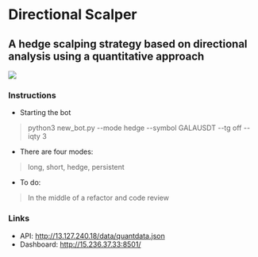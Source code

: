 # Directional Scalper
## A hedge scalping strategy based on directional analysis using a quantitative approach
![](https://github.com/donewiththedollar/directional-scalper/blob/main/directional-scalper.gif)
### Instructions
* Starting the bot
> python3 new_bot.py --mode hedge --symbol GALAUSDT --tg off --iqty 3
* There are four modes:
> long, short, hedge, persistent
* To do:
> In the middle of a refactor and code review

### Links
* API: http://13.127.240.18/data/quantdata.json
* Dashboard: http://15.236.37.33:8501/
